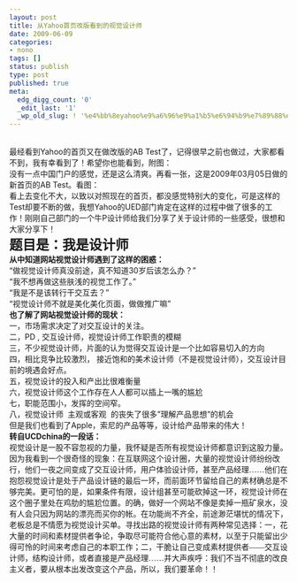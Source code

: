 ```yaml
---
layout: post
title: 从Yahoo首页改版看到的视觉设计师
date: 2009-06-09
categories:
- nono
tags: []
status: publish
type: post
published: true
meta:
  edg_digg_count: '0'
  _edit_last: '1'
  _wp_old_slug: ! '%e4%bb%8eyahoo%e9%a6%96%e9%a1%b5%e6%94%b9%e7%89%88%e7%9c%8b%e5%88%b0%e7%9a%84%e8%a7%86%e8%a7%89%e8%ae%be%e8%ae%a1%e5%b8%88'
---
```

<div>&nbsp;</div>
<div>最经看到Yahoo的首页又在做改版的AB Test了，记得很早之前也做过，大家都看不到，我有幸看到了！希望你也能看到，附图：<img src="http://i459.photobucket.com/albums/qq316/movinghorse/Yahoo.jpg" alt="" /></div>
<div>没有一点中国门户的感觉，还是这么清爽。再看一张，这是<span id="photoDate">2009年03月05日做的新首页的AB Test。看图：</span></div>
<div><span><img src="http://i459.photobucket.com/albums/qq316/movinghorse/large_HPOm_38694j206107.jpg" alt="" /></span></div>
<div><span>看上去变化不大，以致以对照现在的首页，都没感觉特别大的变化，可是这样的Test却要不断的做，我想Yahoo的UED部门肯定在这样的过程中做了很多的工作！刚刚自己部门的一个牛P设计师给我们分享了关于设计师的一些感受，很想和大家分享下！</span></div>
<div><span><strong><font size="5">题目是：我是设计师</font></strong></span></div>
<div><span><strong>从中知道网站视觉设计师遇到了这样的困惑：</strong></span><span><br />
&ldquo;做视觉设计师真没前途，真不知道30岁后该怎么办？&rdquo;<br />
&ldquo;我不想再做这些肤浅的视觉工作了。&rdquo;<br />
&ldquo;我是不是该转行干交互去？&rdquo;<br />
&ldquo;视觉设计师不就是美化美化页面，做做推广嘛&rdquo;</span></div>
<div><span><strong>也了解了网站视觉设计师的现状：</strong></span></div>
<div><span>一，市场需求决定了对交互设计的关注。<br />
二，PD , 交互设计师，视觉设计师工作职责的模糊<br />
三，不少视觉设计师，片面的认为觉得交互设计是一个比如容易切入的方向<br />
四，相比竞争比较激烈， 接近饱和的美术设计师（不是视觉设计师），交互设计目前的境遇会好点。<br />
五，视觉设计的投入和产出比很难衡量<br />
六，视觉设计师这个工作存在人人都可以插上一嘴的尴尬<br />
七，职能范围小，发挥的空间窄。<br />
八，视觉设计师&nbsp; 主观或客观&nbsp; 的丧失了很多&rdquo;理解产品思想&rdquo;的机会</span></div>
<div><span>但是我们也看到了Apple，索尼的产品等等，设计给产品带来的伟大！</span></div>
<div><span><strong>转自UCDchina的一段话：</strong></span></div>
<div><span style="font-family: 微软雅黑">视觉设计是一股不容忽视的力量，我怀疑是否所有视觉设计师都意识到这股力量。因为我看到一个很奇怪的现象：在互联网这个设计圈，大量的视觉设计师纷纷改行，他们一夜之间变成了交互设计师，用户体验设计师，甚至产品经理&hellip;&hellip;他们在抱怨视觉设计是处于产品设计链的最后一环，而前面环节留给自己的素材确总是不够完美。更可怕的是，如果条件有限，设计组甚至可能砍掉这一环，视觉设计师在这个圈子里处在鸡肋的尴尬位置。的确，做好一个网站不像是卖掉一瓶矿泉水，没有人会只因为网站的漂亮而买你的帐。在功能尚不齐全，前途渺茫堪忧的情况下，老板总是不情愿为视觉设计买单。寻找出路的视觉设计师有两种常见选择：一，花大量的时间和素材提供者争论，争取尽可能符合他心意的素材，以至于只能留出少得可怜的时间来考虑自己的本职工作；二，干脆让自己变成素材提供者&mdash;&mdash;交互设计师，结构设计师，或者直接是产品经理&hellip;&hellip;并大声疾呼：我们不当不彻底的改良主义者，要从根本出发改变这个产品，所以，我们要革命！！</span></div>
<p>&nbsp;</p>
